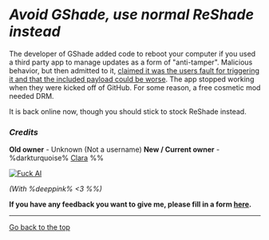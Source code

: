 # *Avoid GShade, use normal ReShade instead*

The developer of GShade added code to reboot your computer if you used a third party app to manage updates as a form of "anti-tamper". Malicious behavior, but then admitted to it, [claimed it was the users fault for triggering it and that the included payload could be worse](https://files.catbox.moe/sj9mfi.jpeg). The app stopped working when they were kicked off of GitHub. For some reason, a free cosmetic mod needed DRM. 

It is back online now, though you should stick to stock ReShade instead.
### *Credits*
**Old owner** - Unknown (Not a username)
**New / Current owner** - %darkturquoise% [Clara](/claraiscute) %%

[![Fuck AI](https://files.catbox.moe/os5g6k.png)](https://notbyai.fyi)

*(With %deeppink% <3 %%)*

**If you have any feedback you want to give me, please fill in a form [here](https://formulaer.com/f/aa502b70-f46d-4e81-98a2-bd6b2de24540).**

*************
[Go back to the top](#avoid-gshade-use-normal-reshade-instead)